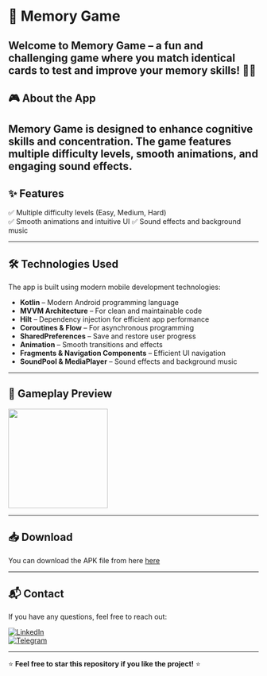 # 🧠 Memory Game

Welcome to Memory Game – a fun and challenging game where you match identical cards to test and improve your memory skills! 🎴✨
---

## 🎮 About the App
Memory Game is designed to enhance cognitive skills and concentration. The game features multiple difficulty levels, smooth animations, and engaging sound effects.
---

## ✨ Features
✅ Multiple difficulty levels (Easy, Medium, Hard)  
✅ Smooth animations and intuitive UI
✅ Sound effects and background music

---

## 🛠 Technologies Used
The app is built using modern mobile development technologies:
- **Kotlin** – Modern Android programming language
- **MVVM Architecture** – For clean and maintainable code
- **Hilt** – Dependency injection for efficient app performance
- **Coroutines & Flow** – For asynchronous programming
- **SharedPreferences** – Save and restore user progress
- **Animation** – Smooth transitions and effects
- **Fragments & Navigation Components** – Efficient UI navigation
- **SoundPool & MediaPlayer** – Sound effects and background music
---

## 🎥 Gameplay Preview
<img src="https://github.com/Khonsaid/Memory_Game/blob/main/memory_game.gif" width="200">

---

## 📥 Download
You can download the APK file from here [here](https://github.com/Khonsaid/Memory_Game/raw/main/MemoryGame.apk)

---

## 📬 Contact
If you have any questions, feel free to reach out:

[![LinkedIn](https://img.shields.io/badge/LinkedIn-Profile-blue?style=for-the-badge&logo=linkedin)](https://www.linkedin.com/in/khonsaid)  
[![Telegram](https://img.shields.io/badge/Telegram-Message-blue?style=for-the-badge&logo=telegram)](https://t.me/xonsaid)

---

⭐ **Feel free to star this repository if you like the project!** ⭐
